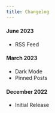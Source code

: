 ```yaml
---
title: Changelog
---
```


#### June 2023

-   RSS Feed

#### March 2023

-   Dark Mode
-   Pinned Posts

#### December 2022

-   Initial Release
